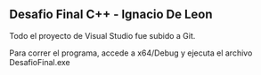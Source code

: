 Desafio Final C++ - Ignacio De Leon
-----------------------------------

Todo el proyecto de Visual Studio fue subido a Git.

Para correr el programa, accede a x64/Debug y ejecuta el archivo DesafioFinal.exe
